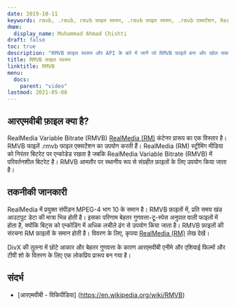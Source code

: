 ```yaml
---
date: 2019-10-11
keywords: rmvb, .rmvb, rmvb फ़ाइल स्वरूप, .rmvb फ़ाइल स्वरूप, .rmvb एक्सटेंशन, RealMedia चर बिटरेट
लेखक:
  display_name: Muhammad Ahmad Chishti
draft: false
toc: true
description: "RMVB फ़ाइल स्वरूप और API के बारे में जानें जो RMVB फ़ाइलें बना और खोल सकते हैं।"
title: RMVB फ़ाइल स्वरूप
linktitle: RMVB
menu:
  docs:
    parent: "video"
lastmod: 2021-05-08
---
```


## आरएमवीबी फ़ाइल क्या है?

RealMedia Variable Bitrate (RMVB) [RealMedia (RM)](/hi/video/rm/) कंटेनर प्रारूप का एक विस्तार है। RMVB फाइलें .rmvb फाइल एक्सटेंशन का उपयोग करती हैं। RealMedia (RM) स्ट्रीमिंग मीडिया को निरंतर बिटरेट पर एन्कोडेड रखता है जबकि RealMedia Variable Bitrate (RMVB) में परिवर्तनशील बिटरेट है। RMVB आमतौर पर स्थानीय रूप से संग्रहीत फ़ाइलों के लिए उपयोग किया जाता है।

## तकनीकी जानकारी

RealMedia में प्रयुक्त संपीड़न MPEG-4 भाग 10 के समान है। RMVB फ़ाइलों में, प्रति समय खंड आउटपुट डेटा की मात्रा भिन्न होती है। इसका परिणाम बेहतर गुणवत्ता-टू-स्पेस अनुपात वाली फाइलों में होता है, क्योंकि बिट्स को एन्कोडिंग में अधिक लचीले ढंग से उपयोग किया जाता है। RMVB फ़ाइलों की संरचना RM फ़ाइलों के समान होती है। विवरण के लिए, कृपया [RealMedia (RM)](/hi/video/rm/) लेख देखें।

DivX की तुलना में छोटे आकार और बेहतर गुणवत्ता के कारण आरएमवीबी एनीमे और एशियाई फिल्मों और टीवी शो के वितरण के लिए एक लोकप्रिय प्रारूप बन गया है।

## संदर्भ ##

- [आरएमवीबी - विकिपीडिया] (https://en.wikipedia.org/wiki/RMVB)

